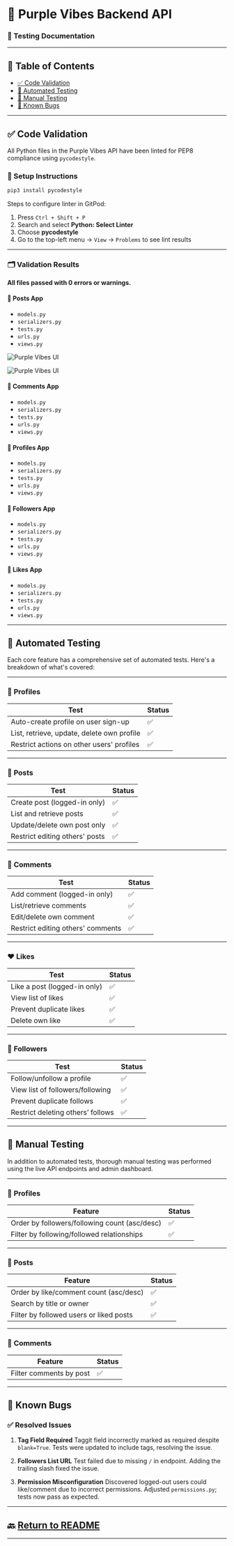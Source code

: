 
# 💜 **Purple Vibes Backend API**

### 🧪 Testing Documentation

---

## 📑 Table of Contents

* [✅ Code Validation](#-code-validation)
* [🤖 Automated Testing](#-automated-testing)
* [🧍 Manual Testing](#-manual-testing)
* [🐞 Known Bugs](#-known-bugs)

---

## ✅ Code Validation

All Python files in the Purple Vibes API have been linted for PEP8 compliance using `pycodestyle`.

### 🔧 Setup Instructions

```bash
pip3 install pycodestyle
```

Steps to configure linter in GitPod:

1. Press `Ctrl + Shift + P`
2. Search and select **Python: Select Linter**
3. Choose **pycodestyle**
4. Go to the top-left menu → `View` → `Problems` to see lint results

---

### 🗂️ Validation Results

**All files passed with 0 errors or warnings.**

#### 📁 Posts App

* `models.py`
* `serializers.py`
* `tests.py`
* `urls.py`
* `views.py`

![Purple Vibes UI](images/8.png)

![Purple Vibes UI](images/9.png)
#### 📁 Comments App

* `models.py`
* `serializers.py`
* `tests.py`
* `urls.py`
* `views.py`

#### 📁 Profiles App

* `models.py`
* `serializers.py`
* `tests.py`
* `urls.py`
* `views.py`

#### 📁 Followers App

* `models.py`
* `serializers.py`
* `tests.py`
* `urls.py`
* `views.py`

#### 📁 Likes App

* `models.py`
* `serializers.py`
* `tests.py`
* `urls.py`
* `views.py`

---

## 🤖 Automated Testing

Each core feature has a comprehensive set of automated tests. Here's a breakdown of what's covered:

---

### 👤 **Profiles**

| Test                                       | Status |
| ------------------------------------------ | ------ |
| Auto-create profile on user sign-up        | ✅      |
| List, retrieve, update, delete own profile | ✅      |
| Restrict actions on other users' profiles  | ✅      |

---

### 📝 **Posts**

| Test                           | Status |
| ------------------------------ | ------ |
| Create post (logged-in only)   | ✅      |
| List and retrieve posts        | ✅      |
| Update/delete own post only    | ✅      |
| Restrict editing others' posts | ✅      |

---

### 💬 **Comments**

| Test                              | Status |
| --------------------------------- | ------ |
| Add comment (logged-in only)      | ✅      |
| List/retrieve comments            | ✅      |
| Edit/delete own comment           | ✅      |
| Restrict editing others' comments | ✅      |

---

### ❤️ **Likes**

| Test                         | Status |
| ---------------------------- | ------ |
| Like a post (logged-in only) | ✅      |
| View list of likes           | ✅      |
| Prevent duplicate likes      | ✅      |
| Delete own like              | ✅      |

---

### 👥 **Followers**

| Test                              | Status |
| --------------------------------- | ------ |
| Follow/unfollow a profile         | ✅      |
| View list of followers/following  | ✅      |
| Prevent duplicate follows         | ✅      |
| Restrict deleting others’ follows | ✅      |

---

## 🧍 Manual Testing

In addition to automated tests, thorough manual testing was performed using the live API endpoints and admin dashboard.

---

### 👤 **Profiles**

| Feature                                       | Status |
| --------------------------------------------- | ------ |
| Order by followers/following count (asc/desc) | ✅      |
| Filter by following/followed relationships    | ✅      |

---

### 📝 **Posts**

| Feature                                 | Status |
| --------------------------------------- | ------ |
| Order by like/comment count (asc/desc)  | ✅      |
| Search by title or owner                | ✅      |
| Filter by followed users or liked posts | ✅      |

---

### 💬 **Comments**

| Feature                 | Status |
| ----------------------- | ------ |
| Filter comments by post | ✅      |

---

## 🐞 Known Bugs

### ✅ Resolved Issues

1. **Tag Field Required**
   Taggit field incorrectly marked as required despite `blank=True`. Tests were updated to include tags, resolving the issue.

2. **Followers List URL**
   Test failed due to missing `/` in endpoint. Adding the trailing slash fixed the issue.

3. **Permission Misconfiguration**
   Discovered logged-out users could like/comment due to incorrect permissions. Adjusted `permissions.py`; tests now pass as expected.

---

## 🔙 [Return to README](README.md)

---

